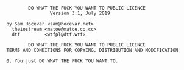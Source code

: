            DO WHAT THE FUCK YOU WANT TO PUBLIC LICENCE
                    Version 3.1, July 2019

    by Sam Hocevar <sam@hocevar.net>
      theiostream <matoe@matoe.co.cc>
      dtf         <wtfpl@dtf.wtf>

            DO WHAT THE FUCK YOU WANT TO PUBLIC LICENCE
    TERMS AND CONDITIONS FOR COPYING, DISTRIBUTION AND MODIFICATION

    0. You just DO WHAT THE FUCK YOU WANT TO.
